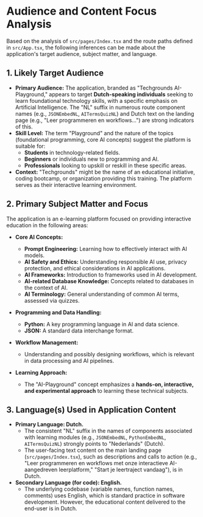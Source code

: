 # Audience and Content Focus Analysis

Based on the analysis of `src/pages/Index.tsx` and the route paths defined in `src/App.tsx`, the following inferences can be made about the application's target audience, subject matter, and language.

## 1. Likely Target Audience

*   **Primary Audience:** The application, branded as "Techgrounds AI-Playground," appears to target **Dutch-speaking individuals** seeking to learn foundational technology skills, with a specific emphasis on Artificial Intelligence. The "NL" suffix in numerous route component names (e.g., `JSONEmbedNL`, `AITermsQuizNL`) and Dutch text on the landing page (e.g., "Leer programmeren en workflows...") are strong indicators of this.
*   **Skill Level:** The term "Playground" and the nature of the topics (foundational programming, core AI concepts) suggest the platform is suitable for:
    *   **Students** in technology-related fields.
    *   **Beginners** or individuals new to programming and AI.
    *   **Professionals** looking to upskill or reskill in these specific areas.
*   **Context:** "Techgrounds" might be the name of an educational initiative, coding bootcamp, or organization providing this training. The platform serves as their interactive learning environment.

## 2. Primary Subject Matter and Focus

The application is an e-learning platform focused on providing interactive education in the following areas:

*   **Core AI Concepts:**
    *   **Prompt Engineering:** Learning how to effectively interact with AI models.
    *   **AI Safety and Ethics:** Understanding responsible AI use, privacy protection, and ethical considerations in AI applications.
    *   **AI Frameworks:** Introduction to frameworks used in AI development.
    *   **AI-related Database Knowledge:** Concepts related to databases in the context of AI.
    *   **AI Terminology:** General understanding of common AI terms, assessed via quizzes.

*   **Programming and Data Handling:**
    *   **Python:** A key programming language in AI and data science.
    *   **JSON:** A standard data interchange format.

*   **Workflow Management:**
    *   Understanding and possibly designing workflows, which is relevant in data processing and AI pipelines.

*   **Learning Approach:**
    *   The "AI-Playground" concept emphasizes a **hands-on, interactive, and experimental approach** to learning these technical subjects.

## 3. Language(s) Used in Application Content

*   **Primary Language: Dutch.**
    *   The consistent "NL" suffix in the names of components associated with learning modules (e.g., `JSONEmbedNL`, `PythonEmbedNL`, `AITermsQuizNL`) strongly points to "Nederlands" (Dutch).
    *   The user-facing text content on the main landing page (`src/pages/Index.tsx`), such as descriptions and calls to action (e.g., "Leer programmeren en workflows met onze interactieve AI-aangedreven leerplatform," "Start je leertraject vandaag"), is in Dutch.
*   **Secondary Language (for code): English.**
    *   The underlying codebase (variable names, function names, comments) uses English, which is standard practice in software development. However, the educational content delivered to the end-user is in Dutch.

